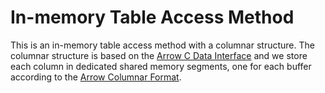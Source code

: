 # In-memory Table Access Method

This is an in-memory table access method with a columnar
structure. The columnar structure is based on the [Arrow C Data
Interface][1] and we store each column in dedicated shared memory
segments, one for each buffer according to the [Arrow Columnar
Format][2].

[1]: https://arrow.apache.org/docs/format/CDataInterface.html
[2]: https://arrow.apache.org/docs/format/Columnar.html
